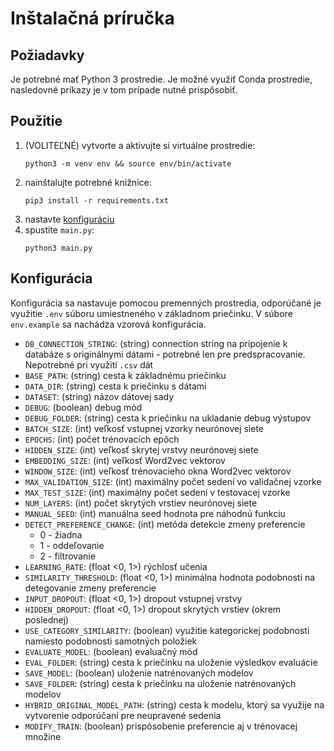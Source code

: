 # Inštalačná príručka

## Požiadavky

Je potrebné mať Python 3 prostredie. Je možné využiť Conda prostredie, nasledovné príkazy je v tom prípade nutné prispôsobiť.

## Použitie

1. (VOLITEĽNÉ) vytvorte a aktivujte si virtuálne prostredie:
   ```
   python3 -m venv env && source env/bin/activate
   ```
1. nainštalujte potrebné knižnice:
   ```
   pip3 install -r requirements.txt
   ```
1. nastavte [konfiguráciu](#konfigurácia)
1. spustite `main.py`:
   ```
   python3 main.py
   ```

## Konfigurácia

Konfigurácia sa nastavuje pomocou premenných prostredia, odporúčané je využitie `.env` súboru umiestneného v základnom priečinku. V súbore `env.example` sa nachádza vzorová konfigurácia.

- `DB_CONNECTION_STRING`: (string) connection string na pripojenie k databáze s originálnymi dátami - potrebné len pre predspracovanie. Nepotrebné pri využití `.csv` dát
- `BASE_PATH`: (string) cesta k základnému priečinku
- `DATA_DIR`: (string) cesta k priečinku s dátami
- `DATASET`: (string) názov dátovej sady
- `DEBUG`: (boolean) debug mód
- `DEBUG_FOLDER`: (string) cesta k priečinku na ukladanie debug výstupov
- `BATCH_SIZE`: (int) veľkosť vstupnej vzorky neurónovej siete
- `EPOCHS`: (int) počet trénovacích epôch
- `HIDDEN_SIZE`: (int) veľkosť skrytej vrstvy neurónovej siete
- `EMBEDDING_SIZE`: (int) veľkosť Word2vec vektorov
- `WINDOW_SIZE`: (int) veľkosť trénovacieho okna Word2vec vektorov
- `MAX_VALIDATION_SIZE`: (int) maximálny počet sedení vo validačnej vzorke
- `MAX_TEST_SIZE`: (int) maximálny počet sedení v testovacej vzorke
- `NUM_LAYERS`: (int) počet skrytých vrstiev neurónovej siete
- `MANUAL_SEED`: (int) manuálna seed hodnota pre náhodnú funkciu
- `DETECT_PREFERENCE_CHANGE`: (int) metóda detekcie zmeny preferencie
  - 0 - žiadna
  - 1 - oddeľovanie
  - 2 - filtrovanie
- `LEARNING_RATE`: (float <0, 1>) rýchlosť učenia
- `SIMILARITY_THRESHOLD`: (float <0, 1>) minimálna hodnota podobnosti na detegovanie zmeny preferencie
- `INPUT_DROPOUT`: (float <0, 1>) dropout vstupnej vrstvy
- `HIDDEN_DROPOUT`: (float <0, 1>) dropout skrytých vrstiev (okrem poslednej)
- `USE_CATEGORY_SIMILARITY`: (boolean) využitie kategorickej podobnosti namiesto podobnosti samotných položiek
- `EVALUATE_MODEL`: (boolean) evaluačný mód
- `EVAL_FOLDER`: (string) cesta k priečinku na uloženie výsledkov evaluácie
- `SAVE_MODEL`: (boolean) uloženie natrénovaných modelov
- `SAVE_FOLDER`: (string) cesta k priečinku na uloženie natrénovaných modelov
- `HYBRID_ORIGINAL_MODEL_PATH`: (string) cesta k modelu, ktorý sa využije na vytvorenie odporúčaní pre neupravené sedenia
- `MODIFY_TRAIN`: (boolean) prispôsobenie preferencie aj v trénovacej množine
